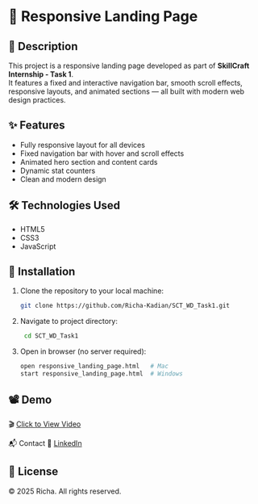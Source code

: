 # 🚀 Responsive Landing Page

## 📄 Description
This project is a responsive landing page developed as part of **SkillCraft Internship - Task 1**.  
It features a fixed and interactive navigation bar, smooth scroll effects, responsive layouts, and animated sections — all built with modern web design practices.

## ✨ Features
- Fully responsive layout for all devices  
- Fixed navigation bar with hover and scroll effects  
- Animated hero section and content cards  
- Dynamic stat counters  
- Clean and modern design

## 🛠️ Technologies Used
- HTML5  
- CSS3  
- JavaScript

## 🚀 Installation

1. Clone the repository to your local machine:
   ```bash
   git clone https://github.com/Richa-Kadian/SCT_WD_Task1.git

2. Navigate to project directory:
   ```bash
    cd SCT_WD_Task1
   
3. Open in browser (no server required):
   ```bash
   open responsive_landing_page.html   # Mac  
   start responsive_landing_page.html  # Windows

## 📽️ Demo
🎬 [Click to View Video](https://drive.google.com/file/d/1e4dKdMjPIQu8o2qxX42O8GY-w7dHhAky/view?usp=sharing)

📬 Contact
🔗 [LinkedIn](https://www.linkedin.com/in/richa-kadian-7a1495332/)

## 📄 License
© 2025 Richa. All rights reserved.
